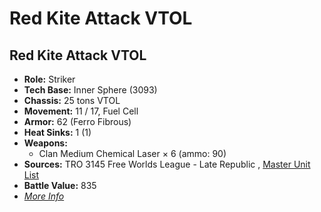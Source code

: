 # Red Kite Attack VTOL 

## Red Kite Attack VTOL 

- **Role:** Striker 
- **Tech Base:** Inner Sphere (3093) 
- **Chassis:** 25 tons VTOL 
- **Movement:** 11 / 17, Fuel Cell 
- **Armor:** 62 (Ferro Fibrous) 
- **Heat Sinks:** 1 (1) 
- **Weapons:** 
  - Clan Medium Chemical Laser × 6 (ammo: 90) 
- **Sources:** TRO 3145 Free Worlds League - Late Republic , [Master Unit List](http://masterunitlist.info/Unit/Details/6488) 
- **Battle Value:** 835 
- [*More Info*](red_kite_attack_vtol/red_kite_attack_vtol.md) 

